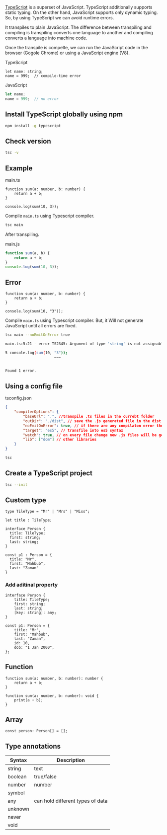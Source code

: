 [TypeScript](https://www.typescriptlang.org/) is a superset of JavaScript. TypeScript additionally supports static typing. On the other hand, JavaScript supports only dynamic typing. So, by using TypeScript we can avoid runtime errors. 

It transpiles to plain JavaScript. The difference between transpiling and compiling is transpiling converts one language to another and compiling converts a language 
into machine code.

Once the transpile is compelte, we can run the JavaScript code in the browser (Gogole Chrome) or using a JavaScript engine (V8).


TypeScript
```tsx
let name: string;
name = 999;  // compile-time error
```

JavaScript
```js
let name;
name = 999;  // no error
```

## Install TypeScript globally using npm

```sh
npm install -g typescript
```

## Check version 

```sh
tsc -v
```

## Example

main.ts

```tsx
function sum(a: number, b: number) {
	return a + b;
}

console.log(sum(10, 3));
```

Compile `main.ts` using Typescript compiler.

```sh
tsc main
```

After transpiling.

main.js

```js
function sum(a, b) {
    return a + b;
}
console.log(sum(10, 3));
```

## Error

```tsx
function sum(a: number, b: number) {
	return a + b;
}

console.log(sum(10, "3"));
```

Compile `main.ts` using Typescript compiler. But, it Will not generate JavaScript until all errors are fixed.

```sh
tsc main --noEmitOnError true
```

```sh
main.ts:5:21 - error TS2345: Argument of type 'string' is not assignable to parameter of type 'number'.

5 console.log(sum(10, "3"));
                      ~~~


Found 1 error.
```

## Using a config file

tsconfig.json
```json
{
	"compilerOptions": {
		"baseUrl": ".", //transpile .ts files in the currebt folder
		"outDir": "./dist", // save the .js generated file in the dist folder
		"noEmitOnError": true, // if there are any compilaton error then don't generate .js files
		"target": "es5", // transfile into es5 syntax
		"watch": true, // on every file change new .js files will be generated automatically
		"lib": ["dom"] // other libraries
	}
}
```

```sh
tsc
```

## Create a TypeScript project

```sh
tsc --init
```

## Custom type

```tsx
type TileType = "Mr" | "Mrs" | "Miss";

let title : TileType;
```

```tsx
interface Person {
  title: TileType;
  first: string;
  last: string;
}

const p1 : Person = {
  title: "Mr",
  first: "Mahbub",
  last: "Zaman"
}
```

### Add aditinal property

```tsx
interface Person {
	title: TileType;
	first: string;
	last: string;
	[key: string]: any;
}

const p1: Person = {
	title: "Mr",
	first: "Mahbub",
	last: "Zaman",
	id: 10,
	dob: "1 Jan 2000",
};
```

## Function

```tsx
function sum(a: number, b: number): number {
	return a + b;
}
```

```tsx
function sum(a: number, b: number): void {
	print(a + b);
}
```

## Array

```tsx
const person: Person[] = [];
```

## Type annotations


| Syntax      | Description |
| ----------- | ----------- |
| string      | text                                    |
| boolean     | true/false                              |
| number      | number                                  |
| symbol      |                                         |
| any         | can hold different types of data        |
| unknown     |                                         |
| never       |                                         |
| void        |                                         |





